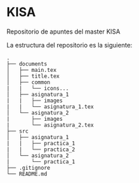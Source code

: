 # KISA
Repositorio de apuntes del master KISA

La estructura del repositorio es la siguiente:
```
.
├── documents
│   ├── main.tex
│   ├── title.tex
│   ├── common
|   |   └── icons...
│   ├── asignatura_1
|   |   ├── images
|   |   └── asignatura_1.tex
│   └── asignatura_2
|       ├── images
|       └── asignatura_2.tex
├── src
│   ├── asignatura_1
|   |   ├── practica_1
|   |   └── practica_2
│   └── asignatura_2
|       └── practica_1
├── .gitignore
└── README.md
```
